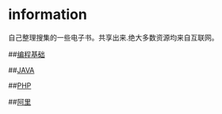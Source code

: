 # information
自己整理搜集的一些电子书。共享出来.绝大多数资源均来自互联网。

##[编程基础](/编程基础/base.md)

##[JAVA](/java/Java.md)

##[PHP](/PHP/PHP.md)

##[阿里](/阿里/ali.md)

